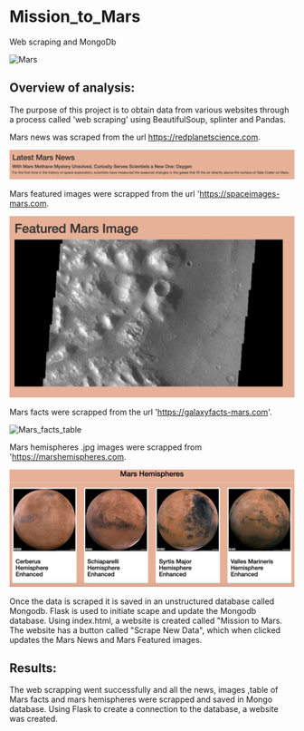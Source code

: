 # Mission_to_Mars

Web scraping and MongoDb

![Mars](https://www.science.org.au/curious/sites/default/files/article-banner-image/2-mars-banner.jpg)

## Overview of analysis:

The purpose of this project is to obtain data from various websites through a process called 'web scraping' using BeautifulSoup, splinter and Pandas.

Mars news was scraped from the url https://redplanetscience.com.  

![Mars_news](Resources/Mars_news.png)

Mars featured images were scrapped from the url 'https://spaceimages-mars.com.  

![Mars_images](Resources/Mars_images.png)

Mars facts were scrapped from the url 'https://galaxyfacts-mars.com'. 

![Mars_facts_table]()

Mars hemispheres .jpg images were scrapped from 'https://marshemispheres.com.

![Mars_hemispheres](Resources/Mars_hemispheres.png)

Once the data is scraped it is saved in an unstructured database called Mongodb. Flask is used to initiate scape and update the Mongodb database. Using index.html, a website is created called "Mission to Mars. The website has a button called "Scrape New Data", which when clicked updates the Mars News and Mars Featured images.

## Results:

The web scrapping went successfully and all the news, images ,table of Mars facts and mars hemispheres were scrapped and saved in Mongo database. Using Flask to create a connection to the database, a website was created.

